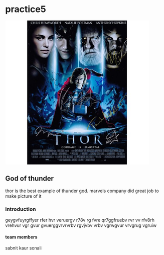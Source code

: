 # practice5

![modified](thor.jpg)

## God of thunder
 
thor is the best example of thunder god. marvels company did great job to make picture of it

### introduction
 
 geygvfuyrgffyer
 rfer hvr veruergv r78v rg fvre qr7ggfruebv rvr vv rfv8rh vrehvur vgr gvur gvuerggvrvrvrbv rgvjvbv vrbv  vgrwgvur vrvgrug vgruiw

#### team members
  sabnit kaur 
  sonali

